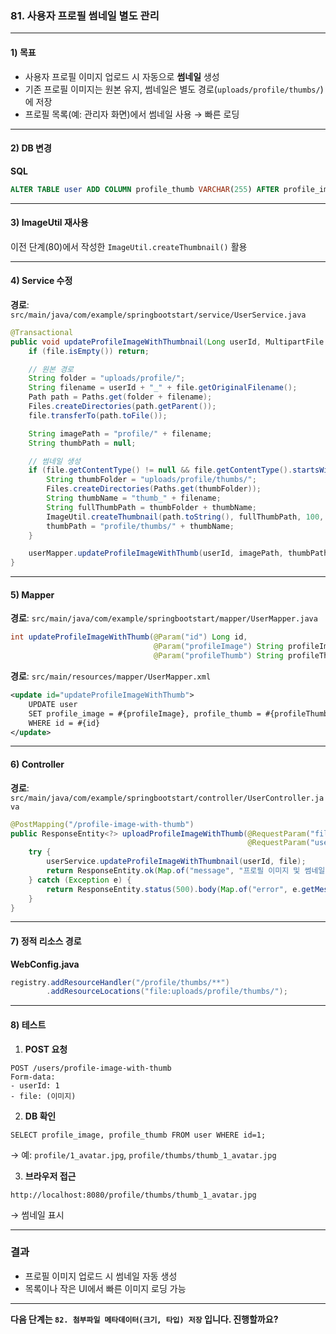 ### 81. 사용자 프로필 썸네일 별도 관리

---

#### 1) **목표**

* 사용자 프로필 이미지 업로드 시 자동으로 **썸네일** 생성
* 기존 프로필 이미지는 원본 유지, 썸네일은 별도 경로(`uploads/profile/thumbs/`)에 저장
* 프로필 목록(예: 관리자 화면)에서 썸네일 사용 → 빠른 로딩

---

#### 2) **DB 변경**

**SQL**

```sql
ALTER TABLE user ADD COLUMN profile_thumb VARCHAR(255) AFTER profile_image;
```

---

#### 3) **ImageUtil 재사용**

이전 단계(80)에서 작성한 `ImageUtil.createThumbnail()` 활용

---

#### 4) **Service 수정**

**경로**: `src/main/java/com/example/springbootstart/service/UserService.java`

```java
@Transactional
public void updateProfileImageWithThumbnail(Long userId, MultipartFile file) throws Exception {
    if (file.isEmpty()) return;

    // 원본 경로
    String folder = "uploads/profile/";
    String filename = userId + "_" + file.getOriginalFilename();
    Path path = Paths.get(folder + filename);
    Files.createDirectories(path.getParent());
    file.transferTo(path.toFile());

    String imagePath = "profile/" + filename;
    String thumbPath = null;

    // 썸네일 생성
    if (file.getContentType() != null && file.getContentType().startsWith("image")) {
        String thumbFolder = "uploads/profile/thumbs/";
        Files.createDirectories(Paths.get(thumbFolder));
        String thumbName = "thumb_" + filename;
        String fullThumbPath = thumbFolder + thumbName;
        ImageUtil.createThumbnail(path.toString(), fullThumbPath, 100, 100); // 썸네일 100x100
        thumbPath = "profile/thumbs/" + thumbName;
    }

    userMapper.updateProfileImageWithThumb(userId, imagePath, thumbPath);
}
```

---

#### 5) **Mapper**

**경로**: `src/main/java/com/example/springbootstart/mapper/UserMapper.java`

```java
int updateProfileImageWithThumb(@Param("id") Long id,
                                @Param("profileImage") String profileImage,
                                @Param("profileThumb") String profileThumb);
```

**경로**: `src/main/resources/mapper/UserMapper.xml`

```xml
<update id="updateProfileImageWithThumb">
    UPDATE user 
    SET profile_image = #{profileImage}, profile_thumb = #{profileThumb} 
    WHERE id = #{id}
</update>
```

---

#### 6) **Controller**

**경로**: `src/main/java/com/example/springbootstart/controller/UserController.java`

```java
@PostMapping("/profile-image-with-thumb")
public ResponseEntity<?> uploadProfileImageWithThumb(@RequestParam("file") MultipartFile file,
                                                     @RequestParam("userId") Long userId) {
    try {
        userService.updateProfileImageWithThumbnail(userId, file);
        return ResponseEntity.ok(Map.of("message", "프로필 이미지 및 썸네일 업로드 성공"));
    } catch (Exception e) {
        return ResponseEntity.status(500).body(Map.of("error", e.getMessage()));
    }
}
```

---

#### 7) **정적 리소스 경로**

**WebConfig.java**

```java
registry.addResourceHandler("/profile/thumbs/**")
        .addResourceLocations("file:uploads/profile/thumbs/");
```

---

#### 8) **테스트**

1. **POST 요청**

```
POST /users/profile-image-with-thumb
Form-data:
- userId: 1
- file: (이미지)
```

2. **DB 확인**

```
SELECT profile_image, profile_thumb FROM user WHERE id=1;
```

→ 예: `profile/1_avatar.jpg`, `profile/thumbs/thumb_1_avatar.jpg`

3. **브라우저 접근**

```
http://localhost:8080/profile/thumbs/thumb_1_avatar.jpg
```

→ 썸네일 표시

---

### 결과

* 프로필 이미지 업로드 시 썸네일 자동 생성
* 목록이나 작은 UI에서 빠른 이미지 로딩 가능

---

**다음 단계는 `82. 첨부파일 메타데이터(크기, 타입) 저장` 입니다. 진행할까요?**
